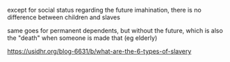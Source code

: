except for social status regarding the future imahination, there is no difference between children and slaves

same goes for permanent dependents, but without the future, which is also the "death" when someone is made that (eg elderly)

https://usidhr.org/blog-6631/b/what-are-the-6-types-of-slavery
